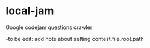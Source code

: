 # local-jam
Google codejam questions crawler

-to be edit: add note about setting contest.file.root.path